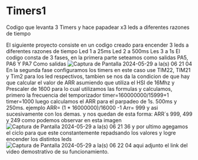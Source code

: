 # Timers1
Codigo que levanta 3 Timers y hace papadear x3 leds a diferentes razones de tiempo


El siguiente proyecto consiste en un codigo creado para encender 3 leds a diferentes razones de tiempo
Led 1 a 25ms
Led 2 a 500ms
Les 3 a 1s
El codigo consta de 3 fases, en la primera parte seteamos como salidas PA5, PA6 Y PA7 Como salidas 
![Captura de Pantalla 2024-05-29 a la(s) 06 21 04](https://github.com/wcaceresc/Timers1/assets/161264041/64547b3c-1dee-4524-8c59-e625fde7bcba)
En la segunda fase configuramos los timers en este caso use TIM22, TIM21 y Tim2 para los led respectivos, tambien se 
nos da la condicion de que hay que calcular el valor de ARR asumiendo que utiliza el HSI de 16Mhz y Prescaler de 1600
para lo cual utilizamos las formulas y calculamos, primero la frecuencia del temporizador timer=160000000/15999+1 
timer=1000 luego calculamos el ARR para el parpadeo de 1s. 500ms y 250ms. ejemplo ARR= (1 * 16000000)/16000 -1 
Arr= 999 y asi sucesivamente con los demas. y nos quedan de esta forma: ARR´s  999, 499 y 249  como podemos observar
en esta imagen ![Captura de Pantalla 2024-05-29 a la(s) 06 21 36](https://github.com/wcaceresc/Timers1/assets/161264041/ef48755d-cd60-40d6-8ebe-7c804a19e36d)
y por ultimo agegamos el ciclo para que este constantemente repadsando los valores y logre encender los distintos leds
![Captura de Pantalla 2024-05-29 a la(s) 06 22 04](https://github.com/wcaceresc/Timers1/assets/161264041/55878b17-b6e4-438f-a660-ab6f0562c6fe)
aqui adjunto el link del video demostrativo de su funcionamiento.

